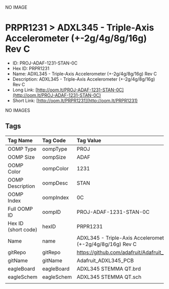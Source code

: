


  
NO IMAGE  
# PRPR1231 > ADXL345 - Triple-Axis Accelerometer (+-2g/4g/8g/16g) Rev C

- ID: PROJ-ADAF-1231-STAN-0C
- Hex ID: PRPR1231
- Name: ADXL345 - Triple-Axis Accelerometer (+-2g/4g/8g/16g) Rev C
- Description: ADXL345 - Triple-Axis Accelerometer (+-2g/4g/8g/16g) Rev C
- Long Link: [http://oom.lt/PROJ-ADAF-1231-STAN-0C](http://oom.lt/PROJ-ADAF-1231-STAN-0C)
- Short Link: [http://oom.lt/PRPR1231](http://oom.lt/PRPR1231)
  
NO IMAGES  
## Tags
  

|Tag Name|Tag Code|Tag Value|
| :--- | :--- | :--- |
|OOMP Type|oompType|PROJ|
|OOMP Size|oompSize|ADAF|
|OOMP Color|oompColor|1231|
|OOMP Description|oompDesc|STAN|
|OOMP Index|oompIndex|0C|
|Full OOMP ID|oompID|PROJ-ADAF-1231-STAN-0C|
|Hex ID (short code)|hexID|PRPR1231|
|Name|name|ADXL345 - Triple-Axis Accelerometer (+-2g/4g/8g/16g) Rev C|
|gitRepo|gitRepo|https://github.com/adafruit/Adafruit_ADXL345_PCB|
|gitName|gitName|Adafruit_ADXL345_PCB|
|eagleBoard|eagleBoard|ADXL345 STEMMA QT.brd|
|eagleSchem|eagleSchem|ADXL345 STEMMA QT.sch|
||||
